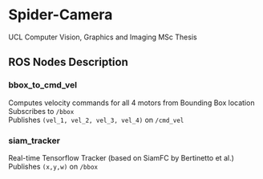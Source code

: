# Spider-Camera
UCL Computer Vision, Graphics and Imaging MSc Thesis

## ROS Nodes Description
### bbox_to_cmd_vel 
Computes velocity commands for all 4 motors from Bounding Box location  
Subscribes to `/bbox`  
Publishes `(vel_1, vel_2, vel_3, vel_4)` on `/cmd_vel`  

### siam_tracker 
Real-time Tensorflow Tracker (based on SiamFC by Bertinetto et al.)  
Publishes `(x,y,w)` on `/bbox`  
